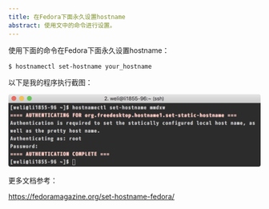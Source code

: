 ```yaml
---
title: 在Fedora下面永久设置hostname
abstract: 使用文中的命令进行设置。
---
```




使用下面的命令在Fedora下面永久设置hostname：

```bash
$ hostnamectl set-hostname your_hostname
```

以下是我的程序执行截图：

![](https://raw.githubusercontent.com/liweinan/blogpicbackup/master/data/iTerm2ScreenSnapz037.fca1f9e8436e4715b788843d43520404.png)

更多文档参考：

https://fedoramagazine.org/set-hostname-fedora/
